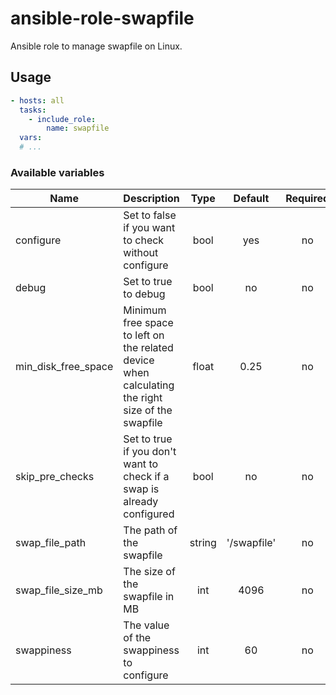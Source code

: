 # ansible-role-swapfile

Ansible role to manage swapfile on Linux.

## Usage

```yaml
- hosts: all
  tasks:
    - include_role:
        name: swapfile
  vars:
  # ...
```
  
### Available variables

| Name | Description | Type | Default | Required |
|------|-------------|:----:|:-----:|:-----:|
| configure| Set to false if you want to check without configure | bool | yes | no |
| debug | Set to true to debug | bool | no | no |
| min\_disk\_free\_space | Minimum free space to left on the related device when calculating the right size of the swapfile | float | 0.25 | no |
| skip\_pre\_checks | Set to true if you don't want to check if a swap is already configured | bool | no | no |
| swap\_file\_path | The path of the swapfile | string | '/swapfile' | no |
| swap\_file\_size\_mb | The size of the swapfile in MB | int | 4096 | no |
| swappiness | The value of the swappiness to configure | int | 60 | no |
